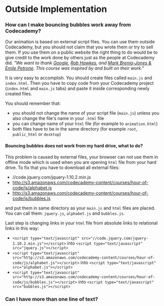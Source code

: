 Outside Implementation
===

### How can I make bouncing bubbles work away from Codecademy?

Our animation is based on external script files. You can use them outside Codecademy, but you should not claim that you wrote them or try to sell them. If you use them on a public website the right thing to do would be to give credit to the work done by others just as the people at Codecademy did. *"We want to thank [Google](http://www.google.com/logos/particle.html), [Rob Hawkes](https://github.com/robhawkes/google-bouncing-balls), and [Mark Brenig-Jones & Emile Petrone](http://dotty-dots.appspot.com/). This course was inspired by and built on their work."*

It is very easy to accomplish. You should create files called `main.js` and `index.html`. Then you have to copy code from your Codecademy project (`index.html` and `main.js` tabs) and paste it inside corresponding newly created files.

You should remember that:

- you should not change the name of your script file (`main.js`) unless you also change the file's name in your `.html` file 
- you can change name of your `html` file (for example to `animation.html`)
- both files have to be in the same directory (for example `root`, `public_html` or `desktop`)

#### Bouncing bubbles does not work from my hard drive, what to do?

This problem is caused by external files, your browser can not use them in offline mode which is used when you are opening `html` file from your hard drive. To fix that you have to download all external files:

- //code.jquery.com/jquery-1.10.2.min.js
- http://s3.amazonaws.com/codecademy-content/courses/hour-of-code/js/alphabet.js
- http://s3.amazonaws.com/codecademy-content/courses/hour-of-code/js/bubbles.js

and put them in same directory as your `main.js` and `html` files are placed. You can call them: `jquery.js`, `alphabet.js` and `bubbles.js`.

Last step is changing links in your `html` file from absolute links to relational links in this way:

- `<script type="text/javascript" src="//code.jquery.com/jquery-1.10.2.min.js"></script>` into `<script type="text/javascript" src="jquery.js"></script>`
- `<script type="text/javascript" src="http://s3.amazonaws.com/codecademy-content/courses/hour-of-code/js/alphabet.js"></script>` into `<script type="text/javascript" src="alphabet.js"></script>`
- `<script type="text/javascript" src="http://s3.amazonaws.com/codecademy-content/courses/hour-of-code/js/bubbles.js"></script>` into `<script type="text/javascript" src="bubbles.js"></script>`

### Can I have more than one line of text?
